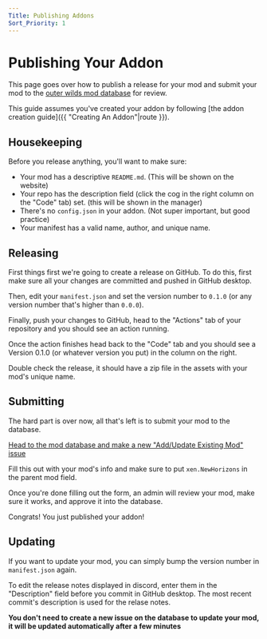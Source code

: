 ```yaml
---
Title: Publishing Addons
Sort_Priority: 1
---
```


# Publishing Your Addon

This page goes over how to publish a release for your mod and submit your mod to the [outer wilds mod database](https://github.com/ow-mods/ow-mod-db) for review.  

This guide assumes you've created your addon by following [the addon creation guide]({{ "Creating An Addon"|route }}).

## Housekeeping

Before you release anything, you'll want to make sure:

- Your mod has a descriptive `README.md`. (This will be shown on the website)
- Your repo has the description field (click the cog in the right column on the "Code" tab) set. (this will be shown in the manager)
- There's no `config.json` in your addon. (Not super important, but good practice)
- Your manifest has a valid name, author, and unique name. 
<!-- Can't think of anything else rn, might update later -->

## Releasing

First things first we're going to create a release on GitHub. To do this, first make sure all your changes are committed and pushed in GitHub desktop.  

Then, edit your `manifest.json` and set the version number to `0.1.0` (or any version number that's higher than `0.0.0`).  

Finally, push your changes to GitHub, head to the "Actions" tab of your repository and you should see an action running.  

Once the action finishes head back to the "Code" tab and you should see a Version 0.1.0 (or whatever version you put) in the column on the right.  

Double check the release, it should have a zip file in the assets with your mod's unique name.

## Submitting

The hard part is over now, all that's left is to submit your mod to the database.  

[Head to the mod database and make a new "Add/Update Existing Mod" issue](#) <!-- TODO: Paste link for issue here, vim is dumb -->

Fill this out with your mod's info and make sure to put `xen.NewHorizons` in the parent mod field.  

Once you're done filling out the form, an admin will review your mod, make sure it works, and approve it into the database.  

Congrats! You just published your addon!

## Updating

If you want to update your mod, you can simply bump the version number in `manifest.json` again.  

To edit the release notes displayed in discord, enter them in the "Description" field before you commit in GitHub desktop.  The most recent commit's description is used for the relase notes.  

**You don't need to create a new issue on the database to update your mod, it will be updated automatically after a few minutes**





